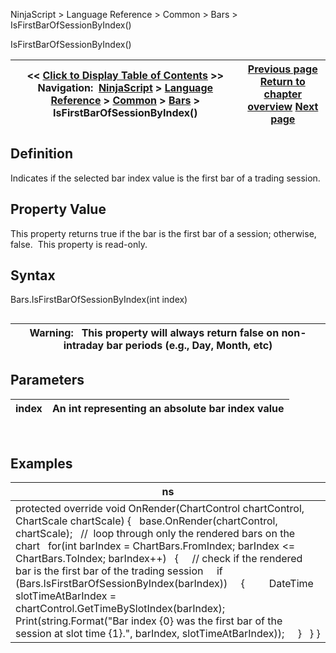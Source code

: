 ﻿
NinjaScript \> Language Reference \> Common \> Bars \> IsFirstBarOfSessionByIndex()

IsFirstBarOfSessionByIndex()

| \<\< [Click to Display Table of Contents](isfirstbarofsessionbyindex.md) \>\> **Navigation:**     [NinjaScript](ninjascript-1.md) \> [Language Reference](language_reference_wip-1.md) \> [Common](common-1.md) \> [Bars](bars-1.md) \> IsFirstBarOfSessionByIndex() | [Previous page](isfirstbarofsession-1.md) [Return to chapter overview](bars-1.md) [Next page](islastbarofsession-1.md) |
| --- | --- |
## Definition
Indicates if the selected bar index value is the first bar of a trading session.
 
## Property Value
This property returns true if the bar is the first bar of a session; otherwise, false.  This property is read\-only.
 
## Syntax
Bars.IsFirstBarOfSessionByIndex(int index)
## 

| Warning:   This property will always return false on non\-intraday bar periods (e.g., Day, Month, etc) |
| --- |

## Parameters

| index | An int representing an absolute bar index value |
| --- | --- |
 
## Examples

| ns |
| --- |
| protected override void OnRender(ChartControl chartControl, ChartScale chartScale) {    base.OnRender(chartControl, chartScale);    //  loop through only the rendered bars on the chart     for(int barIndex \= ChartBars.FromIndex; barIndex \<\= ChartBars.ToIndex; barIndex\+\+)    {      // check if the rendered bar is the first bar of the trading session      if (Bars.IsFirstBarOfSessionByIndex(barIndex))      {          DateTime slotTimeAtBarIndex \= chartControl.GetTimeBySlotIndex(barIndex);          Print(string.Format("Bar index {0} was the first bar of the session at slot time {1}.", barIndex, slotTimeAtBarIndex));      }    } } |
